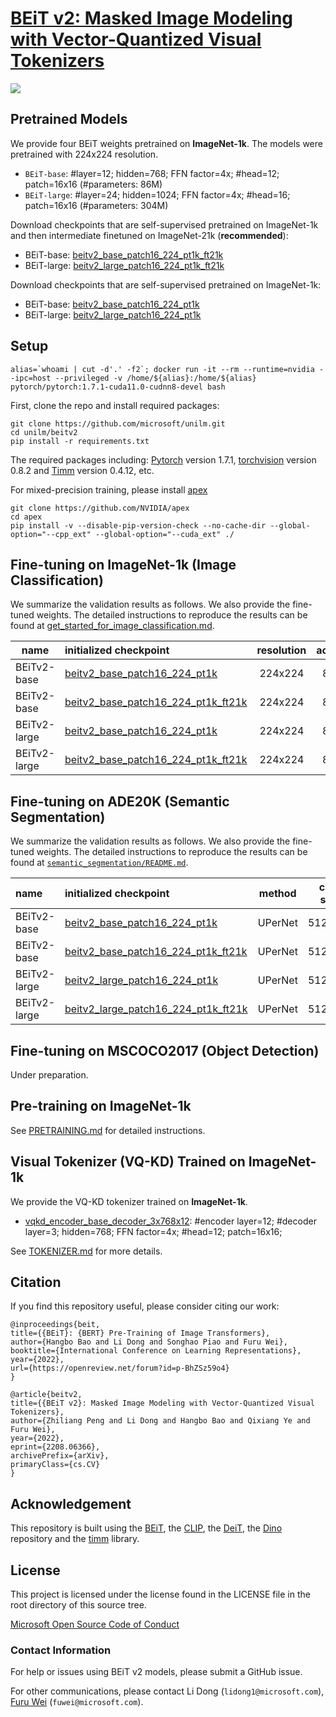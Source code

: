 # [BEiT v2: Masked Image Modeling with Vector-Quantized Visual Tokenizers](https://arxiv.org/abs/2208.06366)
![](https://conversationhub.blob.core.windows.net/beit-share-public/beitv2/acc_compare.jpg)

 

## Pretrained Models

We provide four BEiT weights pretrained on **ImageNet-1k**. The models were pretrained with 224x224 resolution.

- `BEiT-base`: #layer=12; hidden=768; FFN factor=4x; #head=12; patch=16x16 (#parameters: 86M)
- `BEiT-large`: #layer=24; hidden=1024; FFN factor=4x; #head=16; patch=16x16 (#parameters: 304M)

Download checkpoints that are self-supervised pretrained on ImageNet-1k and then intermediate finetuned on ImageNet-21k (**recommended**):
- BEiT-base: [beitv2_base_patch16_224_pt1k_ft21k](https://conversationhub.blob.core.windows.net/beit-share-public/beitv2/beitv2_base_patch16_224_pt1k_ft21k.pth)
- BEiT-large: [beitv2_large_patch16_224_pt1k_ft21k](https://conversationhub.blob.core.windows.net/beit-share-public/beitv2/beitv2_large_patch16_224_pt1k_ft21k.pth)

Download checkpoints that are self-supervised pretrained on ImageNet-1k:
- BEiT-base: [beitv2_base_patch16_224_pt1k](https://conversationhub.blob.core.windows.net/beit-share-public/beitv2/beitv2_base_patch16_224_pt1k.pth)
- BEiT-large: [beitv2_large_patch16_224_pt1k](https://conversationhub.blob.core.windows.net/beit-share-public/beitv2/beitv2_large_patch16_224_pt1k.pth)

## Setup

```
alias=`whoami | cut -d'.' -f2`; docker run -it --rm --runtime=nvidia --ipc=host --privileged -v /home/${alias}:/home/${alias} pytorch/pytorch:1.7.1-cuda11.0-cudnn8-devel bash
```

First, clone the repo and install required packages:
```
git clone https://github.com/microsoft/unilm.git
cd unilm/beitv2
pip install -r requirements.txt
```

The required packages including: [Pytorch](https://pytorch.org/) version 1.7.1, [torchvision](https://pytorch.org/vision/stable/index.html) version 0.8.2 and [Timm](https://github.com/rwightman/pytorch-image-models) version 0.4.12, etc.

For mixed-precision training, please install [apex](https://github.com/NVIDIA/apex)
```
git clone https://github.com/NVIDIA/apex
cd apex
pip install -v --disable-pip-version-check --no-cache-dir --global-option="--cpp_ext" --global-option="--cuda_ext" ./
```

## Fine-tuning on ImageNet-1k (Image Classification)

We summarize the validation results as follows. We also provide the fine-tuned weights. The detailed instructions to reproduce the results can be found at [get_started_for_image_classification.md](get_started_for_image_classification.md).

| name | initialized checkpoint | resolution | acc@1 | acc@5 | #params | weight | 
|------------|:----------------------------------------|:----------:|:-----:|:-----:|:-------:|-------------------|
| BEiTv2-base | [beitv2_base_patch16_224_pt1k](https://conversationhub.blob.core.windows.net/beit-share-public/beitv2/beitv2_base_patch16_224_pt1k.pth) | 224x224 | 85.5 | 97.5 | 86.5M | [link](https://conversationhub.blob.core.windows.net/beit-share-public/beitv2/beitv2_base_patch16_224_pt1k_ft1k.pth) |
| BEiTv2-base | [beitv2_base_patch16_224_pt1k_ft21k](https://conversationhub.blob.core.windows.net/beit-share-public/beitv2/beitv2_base_patch16_224_pt1k_ft21k.pth) | 224x224 | 86.5 | 98.0 | 86.5M | [link](https://conversationhub.blob.core.windows.net/beit-share-public/beitv2/beitv2_base_patch16_224_pt1k_ft21kto1k.pth) |
| BEiTv2-large | [beitv2_base_patch16_224_pt1k](https://conversationhub.blob.core.windows.net/beit-share-public/beitv2/beitv2_large_patch16_224_pt1k.pth) | 224x224 | 87.3 | 98.2 | 304M | [link](https://conversationhub.blob.core.windows.net/beit-share-public/beitv2/beitv2_large_patch16_224_pt1k_ft1k.pth) |
| BEiTv2-large | [beitv2_base_patch16_224_pt1k_ft21k](https://conversationhub.blob.core.windows.net/beit-share-public/beitv2/beitv2_large_patch16_224_pt1k_ft21k.pth) | 224x224 | 88.4 | 98.6 | 304M | [link](https://conversationhub.blob.core.windows.net/beit-share-public/beitv2/beitv2_large_patch16_224_pt1k_ft21kto1k.pth) |

## Fine-tuning on ADE20K (Semantic Segmentation)

We summarize the validation results as follows. We also provide the fine-tuned weights. The detailed instructions to reproduce the results can be found at [`semantic_segmentation/README.md`](semantic_segmentation/README.md).

|name|initialized checkpoint|method|crop size|iterations|mIoU|#params|weight|
|:-----------|:---------------------|:-------:|:---------:|:-------:|:----:|:--------------:|:-------:|
|BEiTv2-base|[beitv2_base_patch16_224_pt1k](https://conversationhub.blob.core.windows.net/beit-share-public/beitv2/beitv2_base_patch16_224_pt1k.pth)|UPerNet|512x512|160k|53.1| 163M|[link](https://conversationhub.blob.core.windows.net/beit-share-public/beitv2/beitv2_base_patch16_224_pt1k_ftade20k.pth)|
|BEiTv2-base|[beitv2_base_patch16_224_pt1k_ft21k](https://conversationhub.blob.core.windows.net/beit-share-public/beitv2/beitv2_base_patch16_224_pt1k_ft21k.pth)|UPerNet|512x512|160k| 53.5| 163M|[link](https://conversationhub.blob.core.windows.net/beit-share-public/beitv2/beitv2_base_patch16_224_pt1k_ft21ktoade20k.pth)|
|BEiTv2-large|[beitv2_large_patch16_224_pt1k](https://conversationhub.blob.core.windows.net/beit-share-public/beitv2/beitv2_large_patch16_224_pt1k.pth)|UPerNet|512x512|160k|56.7| 441M|[link](https://conversationhub.blob.core.windows.net/beit-share-public/beitv2/beitv2_large_patch16_224_pt1k_ftade20k.pth)|
|BEiTv2-large|[beitv2_large_patch16_224_pt1k_ft21k](https://conversationhub.blob.core.windows.net/beit-share-public/beitv2/beitv2_large_patch16_224_pt1k_ft21k.pth)|UPerNet|512x512|160k| 57.5| 441M|[link](https://conversationhub.blob.core.windows.net/beit-share-public/beitv2/beitv2_large_patch16_224_pt1k_ft21ktoade20k.pth)|


## Fine-tuning on MSCOCO2017 (Object Detection)
Under preparation.


## Pre-training on ImageNet-1k

See [PRETRAINING.md](PRETRAINING.md) for detailed instructions.


## Visual Tokenizer (VQ-KD) Trained on ImageNet-1k

We provide the VQ-KD tokenizer trained on **ImageNet-1k**.
- [vqkd_encoder_base_decoder_3x768x12](https://conversationhub.blob.core.windows.net/beit-share-public/beitv2/vqkd_encoder_base_decoder_3x768x12_clip-d5036aa7.pth): #encoder layer=12; #decoder layer=3; hidden=768; FFN factor=4x; #head=12; patch=16x16;

See [TOKENIZER.md](TOKENIZER.md) for more details.


## Citation

If you find this repository useful, please consider citing our work:
```
@inproceedings{beit,
title={{BEiT}: {BERT} Pre-Training of Image Transformers},
author={Hangbo Bao and Li Dong and Songhao Piao and Furu Wei},
booktitle={International Conference on Learning Representations},
year={2022},
url={https://openreview.net/forum?id=p-BhZSz59o4}
}

@article{beitv2,
title={{BEiT v2}: Masked Image Modeling with Vector-Quantized Visual Tokenizers},
author={Zhiliang Peng and Li Dong and Hangbo Bao and Qixiang Ye and Furu Wei},
year={2022},
eprint={2208.06366},
archivePrefix={arXiv},
primaryClass={cs.CV}
}
```


## Acknowledgement

This repository is built using the [BEiT](https://github.com/microsoft/unilm/tree/master/beit), the [CLIP](https://github.com/openai/CLIP), the [DeiT](https://github.com/facebookresearch/deit), the [Dino](https://github.com/facebookresearch/dino) repository and the [timm](https://github.com/rwightman/pytorch-image-models) library.


## License
This project is licensed under the license found in the LICENSE file in the root directory of this source tree.

[Microsoft Open Source Code of Conduct](https://opensource.microsoft.com/codeofconduct)

### Contact Information

For help or issues using BEiT v2 models, please submit a GitHub issue.

For other communications, please contact Li Dong (`lidong1@microsoft.com`), [Furu Wei](http://gitnlp.org/) (`fuwei@microsoft.com`).
